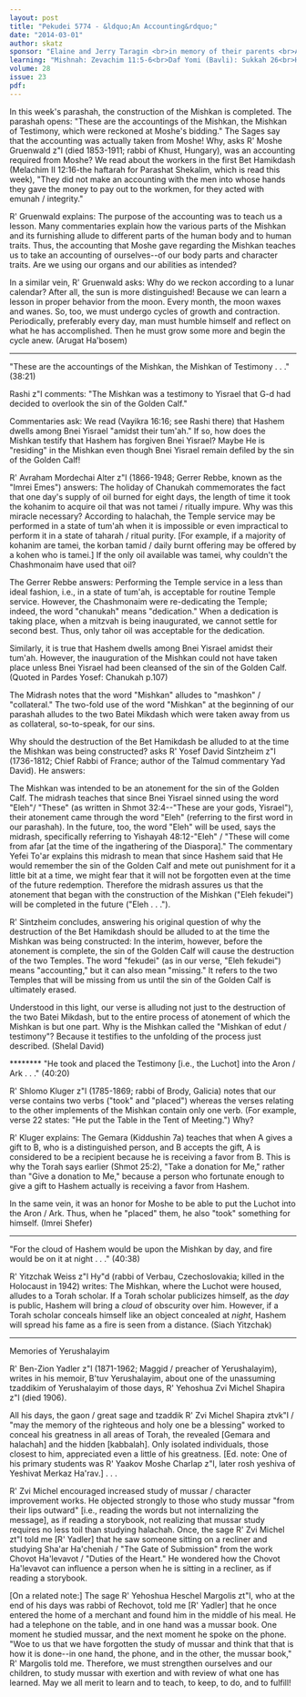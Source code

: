 ```yaml
---
layout: post
title: "Pekudei 5774 - &ldquo;An Accounting&rdquo;"
date: "2014-03-01"
author: skatz
sponsor: "Elaine and Jerry Taragin <br>in memory of their parents <br>Asriel & Shirley Taragin a\"h and and <br>Irving & Frances Rivkin a\"h"
learning: "Mishnah: Zevachim 11:5-6<br>Daf Yomi (Bavli): Sukkah 26<br>Halachah: Mishnah Berurah 337:3-338:1"
volume: 28
issue: 23
pdf: 
---
```


In this week's parashah, the construction of the Mishkan is completed. The parashah opens: "These are the accountings of the Mishkan, the Mishkan of Testimony, which were reckoned at Moshe's bidding." The Sages say that the accounting was actually taken from Moshe! Why, asks R' Moshe Gruenwald z"l (died 1853-1911; rabbi of Khust, Hungary), was an accounting required from Moshe? We read about the workers in the first Bet Hamikdash (Melachim II 12:16-the haftarah for Parashat Shekalim, which is read this week), "They did not make an accounting with the men into whose hands they gave the money to pay out to the workmen, for they acted with emunah / integrity."

R' Gruenwald explains: The purpose of the accounting was to teach us a lesson. Many commentaries explain how the various parts of the Mishkan and its furnishing allude to different parts of the human body and to human traits. Thus, the accounting that Moshe gave regarding the Mishkan teaches us to take an accounting of ourselves--of our body parts and character traits. Are we using our organs and our abilities as intended?

In a similar vein, R' Gruenwald asks: Why do we reckon according to a lunar calendar? After all, the sun is more distinguished! Because we can learn a lesson in proper behavior from the moon. Every month, the moon waxes and wanes. So, too, we must undergo cycles of growth and contraction. Periodically, preferably every day, man must humble himself and reflect on what he has accomplished. Then he must grow some more and begin the cycle anew. (Arugat Ha'bosem)

********

"These are the accountings of the Mishkan, the Mishkan of Testimony . . ." (38:21)

Rashi z"l comments: "The Mishkan was a testimony to Yisrael that G-d had decided to overlook the sin of the Golden Calf."

Commentaries ask: We read (Vayikra 16:16; see Rashi there) that Hashem dwells among Bnei Yisrael "amidst their tum'ah." If so, how does the Mishkan testify that Hashem has forgiven Bnei Yisrael? Maybe He is "residing" in the Mishkan even though Bnei Yisrael remain defiled by the sin of the Golden Calf!

R' Avraham Mordechai Alter z"l (1866-1948; Gerrer Rebbe, known as the "Imrei Emes") answers: The holiday of Chanukah commemorates the fact that one day's supply of oil burned for eight days, the length of time it took the kohanim to acquire oil that was not tamei / ritually impure. Why was this miracle necessary? According to halachah, the Temple service may be performed in a state of tum'ah when it is impossible or even impractical to perform it in a state of taharah / ritual purity. \[For example, if a majority of kohanim are tamei, the korban tamid / daily burnt offering may be offered by a kohen who is tamei.\] If the only oil available was tamei, why couldn't the Chashmonaim have used that oil?

The Gerrer Rebbe answers: Performing the Temple service in a less than ideal fashion, i.e., in a state of tum'ah, is acceptable for routine Temple service. However, the Chashmonaim were re-dedicating the Temple; indeed, the word "chanukah" means "dedication." When a dedication is taking place, when a mitzvah is being inaugurated, we cannot settle for second best. Thus, only tahor oil was acceptable for the dedication.

Similarly, it is true that Hashem dwells among Bnei Yisrael amidst their tum'ah. However, the inauguration of the Mishkan could not have taken place unless Bnei Yisrael had been cleansed of the sin of the Golden Calf. (Quoted in Pardes Yosef: Chanukah p.107)

 The Midrash notes that the word "Mishkan" alludes to "mashkon" / "collateral." The two-fold use of the word "Mishkan" at the beginning of our parashah alludes to the two Batei Mikdash which were taken away from us as collateral, so-to-speak, for our sins.

Why should the destruction of the Bet Hamikdash be alluded to at the time the Mishkan was being constructed? asks R' Yosef David Sintzheim z"l (1736-1812; Chief Rabbi of France; author of the Talmud commentary Yad David). He answers:

The Mishkan was intended to be an atonement for the sin of the Golden Calf. The midrash teaches that since Bnei Yisrael sinned using the word "Eleh"/ "These" (as written in Shmot 32:4--"These are your gods, Yisrael"), their atonement came through the word "Eleh" (referring to the first word in our parashah). In the future, too, the word "Eleh" will be used, says the midrash, specifically referring to Yishayah 48:12-"Eleh" / "These will come from afar \[at the time of the ingathering of the Diaspora\]." The commentary Yefei To'ar explains this midrash to mean that since Hashem said that He would remember the sin of the Golden Calf and mete out punishment for it a little bit at a time, we might fear that it will not be forgotten even at the time of the future redemption. Therefore the midrash assures us that the atonement that began with the construction of the Mishkan ("Eleh fekudei") will be completed in the future ("Eleh . . .").

R' Sintzheim concludes, answering his original question of why the destruction of the Bet Hamikdash should be alluded to at the time the Mishkan was being constructed: In the interim, however, before the atonement is complete, the sin of the Golden Calf will cause the destruction of the two Temples. The word "fekudei" (as in our verse, "Eleh fekudei") means "accounting," but it can also mean "missing." It refers to the two Temples that will be missing from us until the sin of the Golden Calf is ultimately erased. 

Understood in this light, our verse is alluding not just to the destruction of the two Batei Mikdash, but to the entire process of atonement of which the Mishkan is but one part. Why is the Mishkan called the "Mishkan of edut / testimony"? Because it testifies to the unfolding of the process just described. (Shelal David)

******** "He took and placed the Testimony \[i.e., the Luchot\] into the Aron / Ark . . ." (40:20)

R' Shlomo Kluger z"l (1785-1869; rabbi of Brody, Galicia) notes that our verse contains two verbs ("took" and "placed") whereas the verses relating to the other implements of the Mishkan contain only one verb. (For example, verse 22 states: "He put the Table in the Tent of Meeting.") Why?

R' Kluger explains: The Gemara (Kiddushin 7a) teaches that when A gives a gift to B, who is a distinguished person, and B accepts the gift, A is considered to be a recipient because he is receiving a favor from B. This is why the Torah says earlier (Shmot 25:2), "Take a donation for Me," rather than "Give a donation to Me," because a person who fortunate enough to give a gift to Hashem actually is receiving a favor from Hashem.

In the same vein, it was an honor for Moshe to be able to put the Luchot into the Aron / Ark. Thus, when he "placed" them, he also "took" something for himself. (Imrei Shefer)

********

"For the cloud of Hashem would be upon the Mishkan by day, and fire would be on it at night . . ." (40:38)

R' Yitzchak Weiss z"l Hy"d (rabbi of Verbau, Czechoslovakia; killed in the Holocaust in 1942) writes: The Mishkan, where the Luchot were housed, alludes to a Torah scholar. If a Torah scholar publicizes himself, as the *day* is public, Hashem will bring a *cloud* of obscurity over him. However, if a Torah scholar conceals himself like an object concealed at *night*, Hashem will spread his fame as a fire is seen from a distance. (Siach Yitzchak)

********

Memories of Yerushalayim

R' Ben-Zion Yadler z"l (1871-1962; Maggid / preacher of Yerushalayim), writes in his memoir, B'tuv Yerushalayim, about one of the unassuming tzaddikim of Yerushalayim of those days, R' Yehoshua Zvi Michel Shapira z"l (died 1906).

All his days, the gaon / great sage and tzaddik R' Zvi Michel Shapira ztvk"l / "may the memory of the righteous and holy one be a blessing" worked to conceal his greatness in all areas of Torah, the revealed \[Gemara and halachah\] and the hidden \[kabbalah\]. Only isolated individuals, those closest to him, appreciated even a little of his greatness. \[Ed. note: One of his primary students was R' Yaakov Moshe Charlap z"l, later rosh yeshiva of Yeshivat Merkaz Ha'rav.\] . . .

R' Zvi Michel encouraged increased study of mussar / character improvement works. He objected strongly to those who study mussar "from their lips outward" \[i.e., reading the words but not internalizing the message\], as if reading a storybook, not realizing that mussar study requires no less toil than studying halachah. Once, the sage R' Zvi Michel zt"l told me \[R' Yadler\] that he saw someone sitting on a recliner and studying Sha'ar Ha'cheniah / "The Gate of Submission" from the work Chovot Ha'levavot / "Duties of the Heart." He wondered how the Chovot Ha'levavot can influence a person when he is sitting in a recliner, as if reading a storybook.

\[On a related note:\] The sage R' Yehoshua Heschel Margolis zt"l, who at the end of his days was rabbi of Rechovot, told me \[R' Yadler\] that he once entered the home of a merchant and found him in the middle of his meal. He had a telephone on the table, and in one hand was a mussar book. One moment he studied mussar, and the next moment he spoke on the phone. "Woe to us that we have forgotten the study of mussar and think that that is how it is done--in one hand, the phone, and in the other, the mussar book," R' Margolis told me. Therefore, we must strengthen ourselves and our children, to study mussar with exertion and with review of what one has learned. May we all merit to learn and to teach, to keep, to do, and to fulfill!

